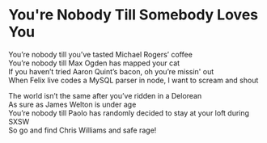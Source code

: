 You're Nobody Till Somebody Loves You
=

You’re nobody till you’ve tasted Michael Rogers’ coffee<br>
You’re nobody till Max Ogden has mapped your cat<br>
If you haven’t tried Aaron Quint’s bacon, oh you’re missin' out<br>
When Felix live codes a MySQL parser in node, I want to scream and shout

The world isn’t the same after you’ve ridden in a Delorean<br>
As sure as James Welton is under age<br>
You’re nobody till Paolo has randomly decided to stay at your loft during SXSW<br>
So go and find Chris Williams and safe rage!


